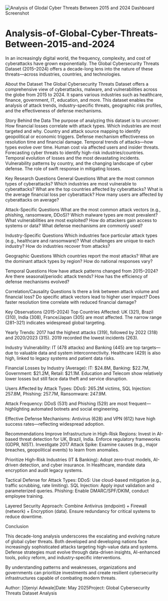 ![Analysis of Glodal Cyber Threats Between 2015 and 2024 Dashboard Screenshot](https://github.com/user-attachments/assets/8562e5d9-8258-4e32-a747-74deb8be0705)
# Analysis-of-Global-Cyber-Threats-Between-2015-and-2024
In an increasingly digital world, the frequency, complexity, and cost of cyberattacks have grown exponentially. The Global Cybersecurity Threats Dataset (2015–2024) offers a decade-long lens into the nature of these threats—across industries, countries, and technologies. 

About the Dataset
The Global Cybersecurity Threats Dataset offers a comprehensive view of cyberattacks, malware, and vulnerabilities across the globe from 2015 to 2024. It spans various industries such as healthcare, finance, government, IT, education, and more. This dataset enables the analysis of attack trends, industry-specific threats, geographic risk profiles, and the effectiveness of defense mechanisms.

Story Behind the Data
The purpose of analyzing this dataset is to uncover:
How financial losses correlate with attack types.
Which industries are most targeted and why.
Country and attack source mapping to identify geopolitical or economic triggers.
Defense mechanism effectiveness on resolution time and financial damage.
Temporal trends of attacks—how types evolve over time.
Human cost via affected users and insider threats.
Forecasting cyber threats to identify high-risk industries/countries.
Temporal evolution of losses and the most devastating incidents.
Vulnerability patterns by country, and the changing landscape of cyber defense.
The role of swift response in mitigating losses.

Key Research Questions
General Questions
What are the most common types of cyberattacks?
Which industries are most vulnerable to cyberattacks?
What are the top countries affected by cyberattacks?
What is the average financial loss per cyberattack?
How many users are affected by cyberattacks on average?

Attack-Specific Questions
What are the most common attack vectors (e.g., phishing, ransomware, DDoS)?
Which malware types are most prevalent?
What vulnerabilities are most exploited?
How do attackers gain access to systems or data?
What defense mechanisms are commonly used?

Industry-Specific Questions
Which industries face particular attack types (e.g., healthcare and ransomware)?
What challenges are unique to each industry?
How do industries recover from attacks?

Geographic Questions
Which countries report the most attacks?
What are the dominant attack types by region?
How do national responses vary?

Temporal Questions
How have attack patterns changed from 2015–2024?
Are there seasonal/periodic attack trends?
How has the efficiency of defense mechanisms evolved?

Correlation/Causality Questions
Is there a link between attack volume and financial loss?
Do specific attack vectors lead to higher user impact?
Does faster resolution time correlate with reduced financial damage?

Key Observations (2015–2024)
Top Countries Affected:
UK (321), Brazil (310), India (308), France/Japan (305) are most affected.
The narrow range (281–321) indicates widespread global targeting.

Yearly Trends:
2017 had the highest attacks (319), followed by 2022 (318) and 2020/2023 (315).
2019 recorded the lowest incidents (263).

Industry Vulnerability:
IT (478 attacks) and Banking (445) are top targets—due to valuable data and system interconnectivity.
Healthcare (429) is also high, linked to legacy systems and patient data risks.

Financial Losses by Industry (Average):
IT: $24.8M, Banking: $22.7M, Government: $21.2M, Retail: $21.1M.
Education and Telecom show relatively lower losses but still face data theft and service disruption.

Users Affected by Attack Types:
DDoS: 265.2M victims, SQL Injection: 257.8M, Phishing: 257.7M, Ransomware: 247.9M.

Attack Frequency:
DDoS (531) and Phishing (529) are most frequent—highlighting automated botnets and social engineering.

Effective Defense Mechanisms:
Antivirus (628) and VPN (612) have high success rates—reflecting widespread adoption.

Recommendations
Improve Infrastructure in High-Risk Regions:
Invest in AI-based threat detection for UK, Brazil, India.
Enforce regulatory frameworks (GDPR, NIST).
Investigate 2017 Attack Spike:
Examine causes (e.g., major breaches, geopolitical events) to learn from anomalies.

Prioritize High-Risk Industries (IT & Banking):
Adopt zero-trust models, AI-driven detection, and cyber insurance.
In Healthcare, mandate data encryption and audit legacy systems.

Tactical Defense for Attack Types:
DDoS: Use cloud-based mitigation (e.g., traffic scrubbing, rate limiting).
SQL Injection: Apply input validation and parameterized queries.
Phishing: Enable DMARC/SPF/DKIM, conduct employee training.

Layered Security Approach:
Combine Antivirus (endpoint) + Firewall (network) + Encryption (data).
Ensure redundancy for critical systems to reduce downtime.

Conclusion

This decade-long analysis underscores the escalating and evolving nature of global cyber threats. Both developed and developing nations face increasingly sophisticated attacks targeting high-value data and systems. Defense strategies must evolve through data-driven insights, AI-enhanced tools, policy reform, and industry-specific interventions.

By understanding patterns and weaknesses, organizations and governments can prioritize investments and create resilient cybersecurity infrastructures capable of combating modern threats.

Author: [Ojeniyi Adwale]Date: May 2025Project: Global Cybersecurity Threats Dataset Analysis

